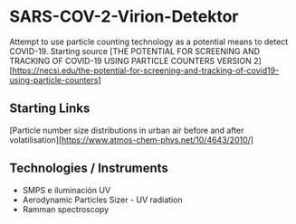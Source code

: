 # SARS-COV-2-Virion-Detektor
Attempt to use particle counting technology as a potential means to detect COVID-19.
Starting source [THE POTENTIAL FOR SCREENING AND TRACKING OF COVID-19 USING PARTICLE COUNTERS VERSION 2][https://necsi.edu/the-potential-for-screening-and-tracking-of-covid19-using-particle-counters]

## Starting Links

[Particle number size distributions in urban air before and after volatilisation][https://www.atmos-chem-phys.net/10/4643/2010/]

## Technologies / Instruments

* SMPS e iluminación UV
* Aerodynamic Particles Sizer - UV radiation
* Ramman spectroscopy
